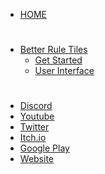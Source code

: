 * [HOME](./)

#

* [Better Rule Tiles](./better-rule-tiles/index)
  * [Get Started](./better-rule-tiles/get-started/index)
  * [User Interface](./better-rule-tiles/user-interface/index)

#

* [Discord](https://discord.gg/DKpbVKk)
* [Youtube](https://www.youtube.com/channel/UCo-V8qAlHZWFRkUDCtc0cyQ)
* [Twitter](https://twitter.com/VinarkDev)
* [Itch.io](https://vinarkgames.itch.io/)
* [Google Play](https://play.google.com/store/apps/developer?id=Vinark+Games)
* [Website](https://vinark.dev/)